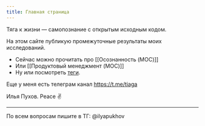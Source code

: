 ```yaml
---
title: Главная страница
---
```

Тяга к жизни — самопознание с открытым исходным кодом.

На этом сайте публикую промежуточные результаты моих исследований.

- Сейчас можно прочитать про [[Осознанность (MOC)]]
- Или [[Продуктовый менеджмент (MOC)]]
- Ну или посмотреть [теги](https://garinthengineer.github.io/urge-to-life/tags/).

Еще у меня есть телеграм канал https://t.me/tiaga

Илья Пухов.
Peace ✌️


---
По всем вопросам пишите в ТГ: @ilyapukhov